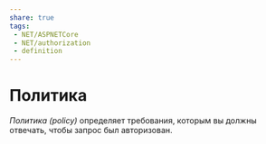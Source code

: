 ```yaml
---
share: true
tags:
 - NET/ASPNETCore
 - NET/authorization
 - definition
---
```

# Политика
*Политика (policy)* определяет требования, которым вы должны отвечать, чтобы запрос был авторизован.